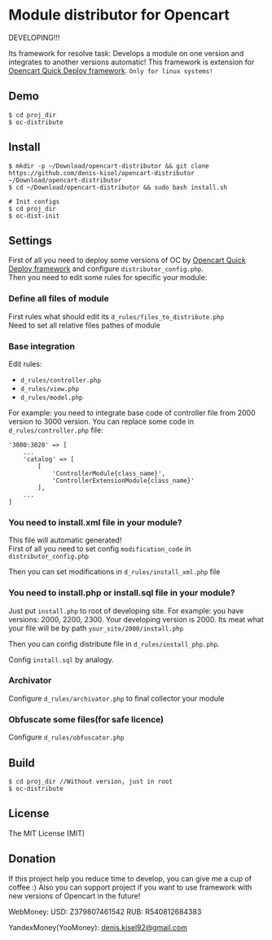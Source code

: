 # Module distributor for Opencart

DEVELOPING!!!

Its framework for resolve task: Develops a module on one version and integrates to another versions automatic! This framework is extension for [Opencart Quick Deploy framework](https://github.com/denis-kisel/opencart-deploy).
`Only for linux systems!`


## Demo
```
$ cd proj_dir
$ oc-distribute
```


## Install
```
$ mkdir -p ~/Download/opencart-distributor && git clone https://github.com/denis-kisel/opencart-distributor ~/Download/opencart-distributor
$ cd ~/Download/opencart-distributor && sudo bash install.sh

# Init configs
$ cd proj_dir
$ oc-dist-init
```

## Settings
First of all you need to deploy some versions of OC by [Opencart Quick Deploy framework](https://github.com/denis-kisel/opencart-deploy) and configure `distributor_config.php`.  
Then you need to edit some rules for specific your module:


### Define all files of module
First rules what should edit its `d_rules/files_to_distribute.php`   
Need to set all relative files pathes of module


### Base integration
Edit rules: 
- `d_rules/controller.php`
- `d_rules/view.php`
- `d_rules/model.php`
  
For example: you need to integrate base code of controller file from 2000 version to 3000 version. You can replace some code in `d_rules/controller.php` file:

```
'3000:3020' => [                
    ...
    'catalog' => [
        [
            'ControllerModule{class_name}',
            'ControllerExtensionModule{class_name}'
        ],
    ...
]
```


### You need to install.xml file in your module?
This file will automatic generated!  
First of all you need to set config `modification_code` in `distributor_config.php`

Then you can set modifications in `d_rules/install_xml.php` file


### You need to install.php or install.sql file in your module?
Just put `install.php` to root of developing site. For example: you have versions: 2000, 2200, 2300. Your developing version is 2000. Its meat what your file will be by path `your_site/2000/install.php`

Then you can config distribute file in `d_rules/install_php.php`.  

Config `install.sql` by analogy.


### Archivator
Configure `d_rules/archivator.php` to final collector your module


### Obfuscate some files(for safe licence)
Configure `d_rules/obfuscator.php`


## Build
```
$ cd proj_dir //Without version, just in root
$ oc-distribute
```

## License
The MIT License (MIT)

## Donation
If this project help you reduce time to develop, you can give me a cup of coffee :)
Also you can support project if you want to use framework with new versions of Opencart in the future!

WebMoney:
USD: Z379807461542
RUB: R540812684383

YandexMoney(YooMoney): denis.kisel92@gmail.com